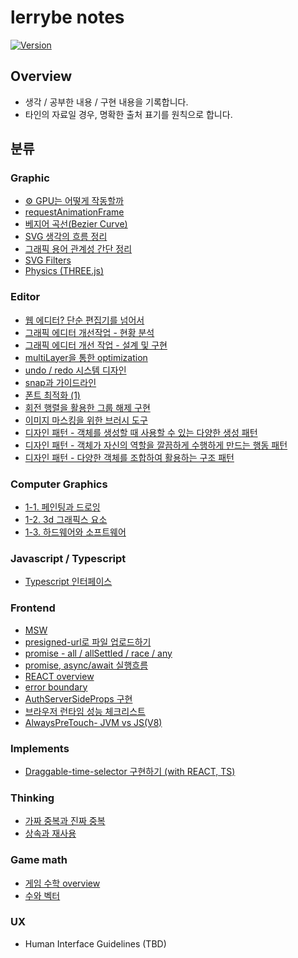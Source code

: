 # lerrybe notes

[![Version](https://img.shields.io/badge/version-2025.01.31-red.svg)](./CHANGELOG)

## Overview

- 생각 / 공부한 내용 / 구현 내용을 기록합니다.
- 타인의 자료일 경우, 명확한 출처 표기를 원칙으로 합니다.

## 분류

### Graphic

- [⚙️ GPU는 어떻게 작동할까](./graphic/gpu-overview/index.md)
- [requestAnimationFrame](./graphic/requestAnimationFrame/index.md)
- [베지어 곡선(Bezier Curve)](./graphic/bezier/bezier-curve.md)
- [SVG 생각의 흐름 정리](./graphic/svg/index.md)
- [그래픽 용어 관계성 간단 정리](./graphic/그래픽-용어-관계성-간단-정리/index.md)
- [SVG Filters](./graphic/svg-filters/index.md)
- [Physics (THREE.js)](./graphic/physics/index.md)

### Editor

- [웹 에디터? 단순 편집기를 넘어서](./graphic-editor/웹-에디터%3F-단순-편집기를-넘어서/index.md)
- [그래픽 에디터 개선작업 - 현황 분석](./graphic-editor/그래픽-에디터-개선작업/현황분석.md)
- [그래픽 에디터 개선 작업 - 설계 및 구현](./graphic-editor/그래픽-에디터-개선작업/개선작업-및-구조.md)
- [multiLayer을 통한 optimization](./graphic-editor/multiLayer을-통한-optimization/index.md)
- [undo / redo 시스템 디자인](./graphic-editor/undo-redo-시스템-디자인/index.md)
- [snap과 가이드라인](./graphic-editor/snap과-가이드라인/index.md)
- [폰트 최적화 (1)](./graphic-editor/폰트-최적화/index.md)
- [회전 행렬을 활용한 그룹 해제 구현](./graphic-editor/회전행렬을-활용한-그룹해제-구현/index.md)
- [이미지 마스킹을 위한 브러시 도구](./graphic-editor/이미지-마스킹을-위한-브러시-도구/index.md)
- [디자인 패턴 - 객체를 생성할 때 사용할 수 있는 다양한 생성 패턴](./graphic-editor/디자인패턴/creational-pattern.md)
- [디자인 패턴 - 객체가 자신의 역할을 깔끔하게 수행하게 만드는 행동 패턴](./graphic-editor/디자인패턴/behavioral-pattern.md)
- [디자인 패턴 - 다양한 객체를 조합하여 활용하는 구조 패턴](./graphic-editor/디자인패턴/structural-pattern.md)

### Computer Graphics

- [1-1. 페인팅과 드로잉](./computer-graphics/1-1.painting-and-drawing.md)
- [1-2. 3d 그래픽스 요소](./computer-graphics/1-2.elements-of-3d-graphics.md)
- [1-3. 하드웨어와 소프트웨어](./computer-graphics/1-3.hardware-and-software.md)

### Javascript / Typescript

- [Typescript 인터페이스](./lang/typescript/Typescript-인터페이스/index.md)

### Frontend

- [MSW](./frontend/msw/index.md)
- [presigned-url로 파일 업로드하기](./frontend//presigned-url로-대용량-파일-업로드/index.md)
- [promise - all / allSettled / race / any](./frontend/promise에-대하여/all-allsettled-race-any.md)
- [promise, async/await 실행흐름](./frontend/promise에-대하여/promise-async-await-실행흐름.md)
- [REACT overview](./frontend/react/overview.md)
- [error boundary](./frontend/error-boundary/index.md)
- [AuthServerSideProps 구현](./frontend/auth-server-side-props-구현/index.md)
- [브라우저 런타임 성능 체크리스트](./frontend/브라우저-런타임-성능/checklist.md)
- [AlwaysPreTouch- JVM vs JS(V8)](<./frontend/always-pre-touch-JVMvsJS(V8)/index.md>)

### Implements

- [Draggable-time-selector 구현하기 (with REACT, TS)](./implements/react-draggable-selector/index.md)

### Thinking

- [가짜 중복과 진짜 중복](./thinking/가짜-중복과-진짜-중복/index.md)
- [상속과 재사용](./thinking/상속과-재사용/index.md)

### Game math

- [게임 수학 overview](./game-math/overview.md)
- [수와 벡터](./game-math/수와-벡터.md)

### UX

- Human Interface Guidelines (TBD)
